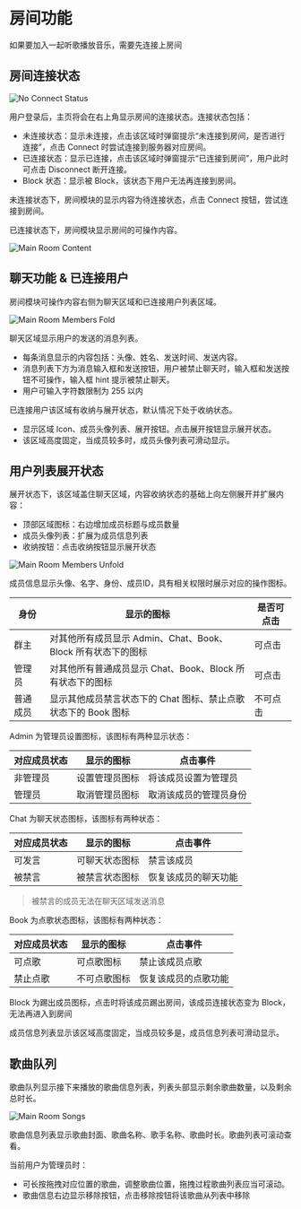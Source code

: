 # 房间功能

如果要加入一起听歌播放音乐，需要先连接上房间

## 房间连接状态

![No Connect Status](main_room_no_connect.png)

用户登录后，主页将会在右上角显示房间的连接状态。连接状态包括：

- 未连接状态：显示未连接，点击该区域时弹窗提示“未连接到房间，是否进行连接”，点击 Connect 时尝试连接到服务器对应房间。
- 已连接状态：显示已连接，点击该区域时弹窗提示“已连接到房间”，用户此时可点击 Disconnect 断开连接。
- Block 状态：显示被 Block，该状态下用户无法再连接到房间。

未连接状态下，房间模块的显示内容为待连接状态，点击 Connect 按钮，尝试连接到房间。

已连接状态下，房间模块显示房间的可操作内容。

![Main Room Content](main_room.png)

## 聊天功能 & 已连接用户

房间模块可操作内容右侧为聊天区域和已连接用户列表区域。

![Main Room Members Fold](main_room_member_fold.png)

聊天区域显示用户的发送的消息列表。

- 每条消息显示的内容包括：头像、姓名、发送时间、发送内容。
- 消息列表下方为消息输入框和发送按钮，用户被禁止聊天时，输入框和发送按钮不可操作，输入框 hint 提示被禁止聊天。
- 用户可输入字符数限制为 255 以内

已连接用户该区域有收纳与展开状态，默认情况下处于收纳状态。

- 显示区域 Icon、成员头像列表、展开按钮。点击展开按钮显示展开状态。
- 该区域高度固定，当成员较多时，成员头像列表可滑动显示。

## 用户列表展开状态

展开状态下，该区域盖住聊天区域，内容收纳状态的基础上向左侧展开并扩展内容：

- 顶部区域图标：右边增加成员标题与成员数量
- 成员头像列表：扩展为成员信息列表
- 收纳按钮：点击收纳按钮显示展开状态

![Main Room Members Unfold](main_room_member_unfold.png)

成员信息显示头像、名字、身份、成员ID，具有相关权限时展示对应的操作图标。

| 身份   | 显示的图标                                    | 是否可点击 |
|------|------------------------------------------|-------|
| 群主   | 对其他所有成员显示 Admin、Chat、Book、Block 所有状态下的图标 | 可点击   |
| 管理员  | 对其他所有普通成员显示 Chat、Book、Block 所有状态下的图标     | 可点击   |
| 普通成员 | 显示其他成员禁言状态下的 Chat 图标、禁止点歌状态下的 Book 图标    | 不可点击  |

Admin 为管理员设置图标，该图标有两种显示状态：

| 对应成员状态 | 显示的图标   | 点击事件        |
|--------|---------|-------------|
| 非管理员   | 设置管理员图标 | 将该成员设置为管理员  |
| 管理员    | 取消管理员图标 | 取消该成员的管理员身份 |

Chat 为聊天状态图标，该图标有两种状态：

| 对应成员状态 | 显示的图标   | 点击事件       |
|--------|---------|------------|
| 可发言    | 可聊天状态图标 | 禁言该成员      |
| 被禁言    | 被禁言状态图标 | 恢复该成员的聊天功能 |

> 被禁言的成员无法在聊天区域发送消息

Book 为点歌状态图标，该图标有两种状态：

| 对应成员状态 | 显示的图标  | 点击事件       |
|--------|--------|------------|
| 可点歌    | 可点歌图标  | 禁止该成员点歌    |
| 禁止点歌   | 不可点歌图标 | 恢复该成员的点歌功能 |

Block 为踢出成员图标，点击时将该成员踢出房间，该成员连接状态变为 Block，无法再进入到房间

成员信息列表显示该区域高度固定，当成员较多是，成员信息列表可滑动显示。

## 歌曲队列

歌曲队列显示接下来播放的歌曲信息列表，列表头部显示剩余歌曲数量，以及剩余总时长。

![Main Room Songs](main_room_songs.png)

歌曲信息列表显示歌曲封面、歌曲名称、歌手名称、歌曲时长。歌曲列表可滚动查看。

当前用户为管理员时：
- 可长按拖拽对应位置的歌曲，调整歌曲位置，拖拽过程歌曲列表应当可滚动。
- 歌曲信息右边显示移除按钮，点击移除按钮将该歌曲从列表中移除
